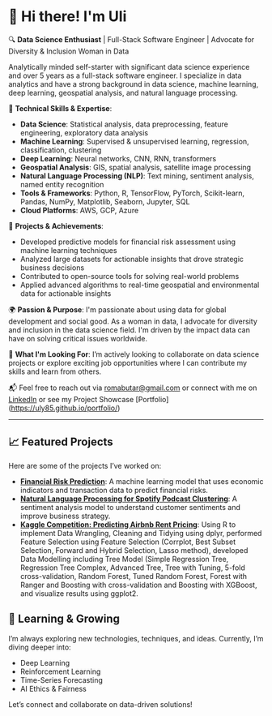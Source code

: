 # 👋 Hi there! I'm Uli

🔍 **Data Science Enthusiast** | Full-Stack Software Engineer | Advocate for Diversity & Inclusion Woman in Data

Analytically minded self-starter with significant data science experience and over 5 years as a full-stack software engineer. I specialize in data analytics and have a strong background in data science, machine learning, deep learning, geospatial analysis, and natural language processing.

🧠 **Technical Skills & Expertise**:
- **Data Science**: Statistical analysis, data preprocessing, feature engineering, exploratory data analysis
- **Machine Learning**: Supervised & unsupervised learning, regression, classification, clustering
- **Deep Learning**: Neural networks, CNN, RNN, transformers
- **Geospatial Analysis**: GIS, spatial analysis, satellite image processing
- **Natural Language Processing (NLP)**: Text mining, sentiment analysis, named entity recognition
- **Tools & Frameworks**: Python, R, TensorFlow, PyTorch, Scikit-learn, Pandas, NumPy, Matplotlib, Seaborn, Jupyter, SQL
- **Cloud Platforms**: AWS, GCP, Azure

🚀 **Projects & Achievements**:
- Developed predictive models for financial risk assessment using machine learning techniques
- Analyzed large datasets for actionable insights that drove strategic business decisions
- Contributed to open-source tools for solving real-world problems
- Applied advanced algorithms to real-time geospatial and environmental data for actionable insights

🌍 **Passion & Purpose**:
I'm passionate about using data for global development and social good. As a woman in data, I advocate for diversity and inclusion in the data science field. I'm driven by the impact data can have on solving critical issues worldwide.

💬 **What I'm Looking For**:
I’m actively looking to collaborate on data science projects or explore exciting job opportunities where I can contribute my skills and learn from others.

📬 Feel free to reach out via romabutar@gmail.com or connect with me on [LinkedIn](https://www.linkedin.com/in/romauli-butarbutar/) or see my Project Showcase [Portfolio] (https://uly85.github.io/portfolio/)

---

## 📈 Featured Projects

Here are some of the projects I’ve worked on:

- **[Financial Risk Prediction](https://github.com/Uly85/S-P-Global-Market-Intelligence-Capstone-Project)**: A machine learning model that uses economic indicators and transaction data to predict financial risks.
- **[Natural Language Processing for Spotify Podcast Clustering](https://github.com/Uly85/Podcast-Clustering-Engine-at-Spotify)**: A sentiment analysis model to understand customer sentiments and improve business strategy.
- **[Kaggle Competition: Predicting Airbnb Rent Pricing](https://github.com/Uly85/Predicting-Rent-Price-Airbnb)**: Using R to implement Data Wrangling, Cleaning and Tidying using dplyr, performed Feature Selection using Feature Selection (Corrplot, Best Subset Selection, Forward and Hybrid Selection, Lasso method), developed Data Modelling including Tree Model (Simple Regression Tree, Regression Tree Complex, Advanced Tree, Tree with Tuning, 5-fold cross-validation, Random Forest, Tuned Random Forest, Forest with Ranger and Boosting with cross-validation and Boosting with XGBoost, and visualize results using ggplot2.

## 🌱 Learning & Growing

I’m always exploring new technologies, techniques, and ideas. Currently, I’m diving deeper into:
- Deep Learning
- Reinforcement Learning
- Time-Series Forecasting
- AI Ethics & Fairness

Let’s connect and collaborate on data-driven solutions!


